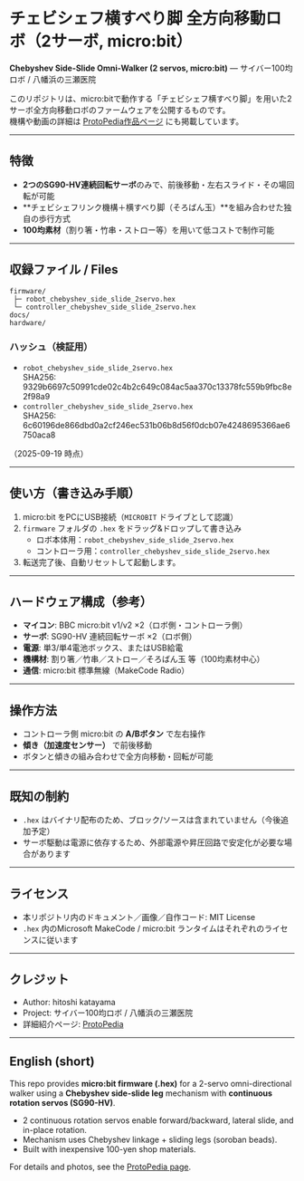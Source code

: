 # チェビシェフ横すべり脚 全方向移動ロボ（2サーボ, micro:bit）

**Chebyshev Side-Slide Omni-Walker (2 servos, micro:bit)** — サイバー100均ロボ / 八幡浜の三瀬医院

このリポジトリは、micro:bitで動作する「チェビシェフ横すべり脚」を用いた2サーボ全方向移動ロボのファームウェアを公開するものです。  
機構や動画の詳細は [ProtoPedia作品ページ](https://protopedia.net/prototype/6763) にも掲載しています。

---

## 特徴
- **2つのSG90-HV連続回転サーボ**のみで、前後移動・左右スライド・その場回転が可能  
- **チェビシェフリンク機構＋横すべり脚（そろばん玉）**を組み合わせた独自の歩行方式  
- **100均素材**（割り箸・竹串・ストロー等）を用いて低コストで制作可能  

---

## 収録ファイル / Files

```
firmware/
 ├─ robot_chebyshev_side_slide_2servo.hex
 └─ controller_chebyshev_side_slide_2servo.hex
docs/
hardware/
```

### ハッシュ（検証用）
- `robot_chebyshev_side_slide_2servo.hex`  
  SHA256: 9329b6697c50991cde02c4b2c649c084ac5aa370c13378fc559b9fbc8e2f98a9
- `controller_chebyshev_side_slide_2servo.hex`  
  SHA256: 6c60196de866dbd0a2cf246ec531b06b8d56f0dcb07e4248695366ae6750aca8

（2025-09-19 時点）

---

## 使い方（書き込み手順）
1. micro:bit をPCにUSB接続（`MICROBIT` ドライブとして認識）  
2. `firmware` フォルダの `.hex` をドラッグ&ドロップして書き込み  
   - ロボ本体用：`robot_chebyshev_side_slide_2servo.hex`  
   - コントローラ用：`controller_chebyshev_side_slide_2servo.hex`  
3. 転送完了後、自動リセットして起動します。

---

## ハードウェア構成（参考）
- **マイコン**: BBC micro:bit v1/v2 ×2（ロボ側・コントローラ側）  
- **サーボ**: SG90-HV 連続回転サーボ ×2（ロボ側）  
- **電源**: 単3/単4電池ボックス、またはUSB給電  
- **機構材**: 割り箸／竹串／ストロー／そろばん玉 等（100均素材中心）  
- **通信**: micro:bit 標準無線（MakeCode Radio）  

---

## 操作方法
- コントローラ側 micro:bit の **A/Bボタン** で左右操作  
- **傾き（加速度センサー）** で前後移動  
- ボタンと傾きの組み合わせで全方向移動・回転が可能  

---

## 既知の制約
- `.hex` はバイナリ配布のため、ブロック/ソースは含まれていません（今後追加予定）  
- サーボ駆動は電源に依存するため、外部電源や昇圧回路で安定化が必要な場合があります  

---

## ライセンス
- 本リポジトリ内のドキュメント／画像／自作コード: MIT License  
- `.hex` 内のMicrosoft MakeCode / micro:bit ランタイムはそれぞれのライセンスに従います  

---

## クレジット
- Author: hitoshi katayama  
- Project: サイバー100均ロボ / 八幡浜の三瀬医院  
- 詳細紹介ページ: [ProtoPedia](https://protopedia.net/prototype/6763)

---

## English (short)

This repo provides **micro:bit firmware (.hex)** for a 2-servo omni-directional walker using a **Chebyshev side-slide leg** mechanism with **continuous rotation servos (SG90-HV)**.  

- 2 continuous rotation servos enable forward/backward, lateral slide, and in-place rotation.  
- Mechanism uses Chebyshev linkage + sliding legs (soroban beads).  
- Built with inexpensive 100-yen shop materials.  

For details and photos, see the [ProtoPedia page](https://protopedia.net/prototype/6763).
